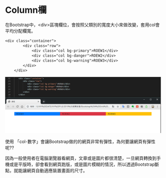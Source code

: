 # Column欄

在Bootstrap中，&lt;div&gt;區塊欄位，會按照父類別的寬度大小來做改變，套用col會平均分配欄寬。

```markup
<div class="container">
        <div class="row">
            <div class="col bg-primary">ROEW1</div>
            <div class="col bg-danger">ROEW2</div>
            <div class="col bg-warning">ROEW3</div>
        </div>
    </div>
```

![](../.gitbook/assets/image.png)

使用 「col-數字」會讓Bootstrap做的的網頁非常有彈性，為何要讓網頁有彈性呢??

因為一般使用者在電腦瀏覽器看網頁，文章或是圖片都很清楚，一旦網頁轉換到手機或是平版時，卻會看到網頁跑版，或是圖片模糊的情況，所以透過Bootstrap斷點，就能讓網頁自動適應裝置畫面的尺寸。



